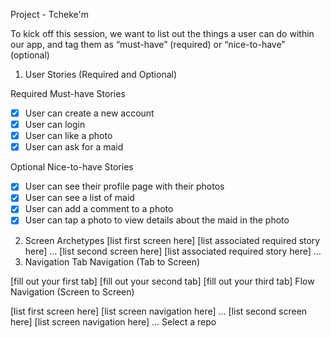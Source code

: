 Project - Tcheke'm

To kick off this session, we want to list out the things a user can do within our app, and tag them as “must-have” (required) or “nice-to-have” (optional)

1. User Stories (Required and Optional)

Required Must-have Stories

* [x] User can create a new account
* [x] User can login
* [x] User can like a photo
* [x] User can ask for a maid

Optional Nice-to-have Stories

* [x] User can see their profile page with their photos
* [x] User can see a list of maid
* [x] User can add a comment to a photo
* [x] User can tap a photo to view details about the maid in the photo

2. Screen Archetypes
[list first screen here]
[list associated required story here]
…
[list second screen here]
[list associated required story here]
…
3. Navigation
Tab Navigation (Tab to Screen)

[fill out your first tab]
[fill out your second tab]
[fill out your third tab]
Flow Navigation (Screen to Screen)

[list first screen here]
[list screen navigation here]
…
[list second screen here]
[list screen navigation here]
…
Select a repo
